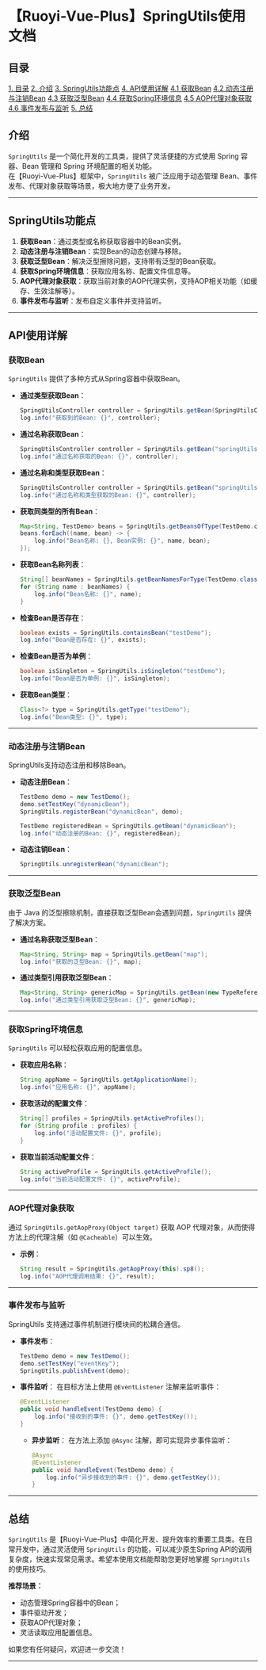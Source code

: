 # 【Ruoyi-Vue-Plus】SpringUtils使用文档

## 目录
[1. 目录](#目录)
[2. 介绍](#介绍)
[3. SpringUtils功能点](#springutils功能点)
[4. API使用详解](#api使用详解)
    [4.1 获取Bean](#获取bean)
    [4.2 动态注册与注销Bean](#动态注册与注销bean)
    [4.3 获取泛型Bean](#获取泛型bean)
    [4.4 获取Spring环境信息](#获取spring环境信息)
    [4.5 AOP代理对象获取](#aop代理对象获取)
    [4.6 事件发布与监听](#事件发布与监听)
[5. 总结](#总结)



## 介绍

`SpringUtils` 是一个简化开发的工具类，提供了灵活便捷的方式使用 Spring 容器、Bean 管理和 Spring 环境配置的相关功能。  
在【Ruoyi-Vue-Plus】框架中，`SpringUtils` 被广泛应用于动态管理 Bean、事件发布、代理对象获取等场景，极大地方便了业务开发。

---

## SpringUtils功能点

1. **获取Bean**：通过类型或名称获取容器中的Bean实例。
2. **动态注册与注销Bean**：实现Bean的动态创建与移除。
3. **获取泛型Bean**：解决泛型擦除问题，支持带有泛型的Bean获取。
4. **获取Spring环境信息**：获取应用名称、配置文件信息等。
5. **AOP代理对象获取**：获取当前对象的AOP代理实例，支持AOP相关功能（如缓存、生效注解等）。
6. **事件发布与监听**：发布自定义事件并支持监听。

---

## API使用详解

### 获取Bean

`SpringUtils` 提供了多种方式从Spring容器中获取Bean。

- **通过类型获取Bean**：
    ```java
    SpringUtilsController controller = SpringUtils.getBean(SpringUtilsController.class);
    log.info("获取到的Bean: {}", controller);
    ```

- **通过名称获取Bean**：
    ```java
    SpringUtilsController controller = SpringUtils.getBean("springUtilsController");
    log.info("通过名称获取的Bean: {}", controller);
    ```

- **通过名称和类型获取Bean**：
    ```java
    SpringUtilsController controller = SpringUtils.getBean("springUtilsController", SpringUtilsController.class);
    log.info("通过名称和类型获取的Bean: {}", controller);
    ```

- **获取同类型的所有Bean**：
    ```java
    Map<String, TestDemo> beans = SpringUtils.getBeansOfType(TestDemo.class);
    beans.forEach((name, bean) -> {
        log.info("Bean名称: {}, Bean实例: {}", name, bean);
    });
    ```

- **获取Bean名称列表**：
    ```java
    String[] beanNames = SpringUtils.getBeanNamesForType(TestDemo.class);
    for (String name : beanNames) {
        log.info("Bean名称: {}", name);
    }
    ```

- **检查Bean是否存在**：
    ```java
    boolean exists = SpringUtils.containsBean("testDemo");
    log.info("Bean是否存在: {}", exists);
    ```

- **检查Bean是否为单例**：
    ```java
    boolean isSingleton = SpringUtils.isSingleton("testDemo");
    log.info("Bean是否为单例: {}", isSingleton);
    ```

- **获取Bean类型**：
    ```java
    Class<?> type = SpringUtils.getType("testDemo");
    log.info("Bean类型: {}", type);
    ```

---

### 动态注册与注销Bean

SpringUtils支持动态注册和移除Bean。

- **动态注册Bean**：
    ```java
    TestDemo demo = new TestDemo();
    demo.setTestKey("dynamicBean");
    SpringUtils.registerBean("dynamicBean", demo);
    
    TestDemo registeredBean = SpringUtils.getBean("dynamicBean");
    log.info("动态注册的Bean: {}", registeredBean);
    ```

- **动态注销Bean**：
    ```java
    SpringUtils.unregisterBean("dynamicBean");
    ```

---

### 获取泛型Bean

由于 Java 的泛型擦除机制，直接获取泛型Bean会遇到问题，`SpringUtils` 提供了解决方案。

- **通过名称获取泛型Bean**：
    ```java
    Map<String, String> map = SpringUtils.getBean("map");
    log.info("获取的泛型Bean: {}", map);
    ```

- **通过类型引用获取泛型Bean**：
    ```java
    Map<String, String> genericMap = SpringUtils.getBean(new TypeReference<Map<String, String>>() {});
    log.info("通过类型引用获取泛型Bean: {}", genericMap);
    ```

---

### 获取Spring环境信息

`SpringUtils` 可以轻松获取应用的配置信息。

- **获取应用名称**：
    ```java
    String appName = SpringUtils.getApplicationName();
    log.info("应用名称: {}", appName);
    ```

- **获取活动的配置文件**：
    ```java
    String[] profiles = SpringUtils.getActiveProfiles();
    for (String profile : profiles) {
        log.info("活动配置文件: {}", profile);
    }
    ```

- **获取当前活动配置文件**：
    ```java
    String activeProfile = SpringUtils.getActiveProfile();
    log.info("当前活动配置文件: {}", activeProfile);
    ```

---

### AOP代理对象获取

通过 `SpringUtils.getAopProxy(Object target)` 获取 AOP 代理对象，从而使得方法上的代理注解（如 `@Cacheable`）可以生效。

- **示例**：
    
    ```java
    String result = SpringUtils.getAopProxy(this).sp8();
    log.info("AOP代理调用结果: {}", result);
    ```

---

### 事件发布与监听

SpringUtils 支持通过事件机制进行模块间的松耦合通信。

- **事件发布**：
    ```java
    TestDemo demo = new TestDemo();
    demo.setTestKey("eventKey");
    SpringUtils.publishEvent(demo);
    ```

- **事件监听**：
    在目标方法上使用 `@EventListener` 注解来监听事件：
    ```java
    @EventListener
    public void handleEvent(TestDemo demo) {
        log.info("接收到的事件: {}", demo.getTestKey());
    }
    ```

    - **异步监听**：
        在方法上添加 `@Async` 注解，即可实现异步事件监听：
        ```java
        @Async
        @EventListener
        public void handleEvent(TestDemo demo) {
            log.info("异步接收到的事件: {}", demo.getTestKey());
        }
        ```

---

## 总结

`SpringUtils` 是【Ruoyi-Vue-Plus】中简化开发、提升效率的重要工具类。在日常开发中，通过灵活使用 `SpringUtils` 的功能，可以减少原生Spring API的调用复杂度，快速实现常见需求。希望本使用文档能帮助您更好地掌握 `SpringUtils` 的使用技巧。

**推荐场景：**
- 动态管理Spring容器中的Bean；
- 事件驱动开发；
- 获取AOP代理对象；
- 灵活读取应用配置信息。

如果您有任何疑问，欢迎进一步交流！

---
